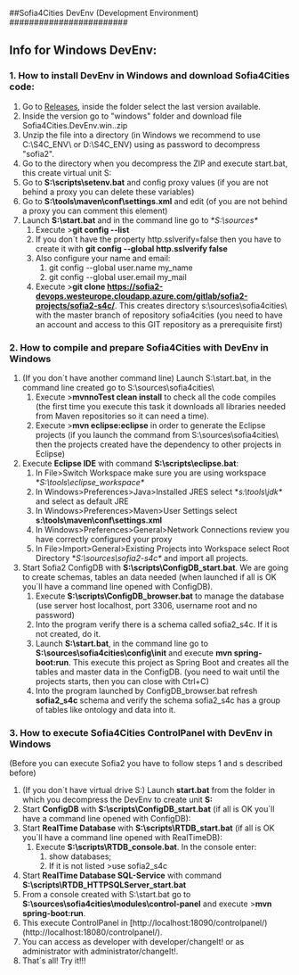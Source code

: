 ##Sofia4Cities DevEnv (Development Environment)
########################

## Info for Windows DevEnv:
### 1. How to install DevEnv in Windows and download Sofia4Cities code:
1. Go to [Releases](https://github.com/sofia4cities/dev-environment/master/releases/), inside the folder select the last version available.
2. Inside the version go to "windows" folder and download file Sofia4Cities.DevEnv.win.<version>.zip
3.  Unzip the file into a directory (in Windows we recommend to use C:\S4C_ENV\ or D:\S4C_ENV\) using as password to decompress "sofia2".
3. Go to the directory when you decompress the ZIP and execute start.bat, this create virtual unit S:
4. Go to **S:\scripts\setenv.bat** and config proxy values (if you are not behind a proxy you can delete these variables)
5. Go to **S:\tools\maven\conf\settings.xml** and edit <proxy> (of you are not behind a proxy you can comment this element)
6. Launch **S:\start.bat** and in the command line go to **S:\sources\**
	1. Execute >**git config --list**
	2. If you don´t have the property http.sslverify=false then you have to create it with **git config --global http.sslverify false**
	3. Also configure your name and email:
		1. git config --global user.name my_name
		2. git config --global user.email my_mail 
	4. Execute >**git clone https://sofia2-devops.westeurope.cloudapp.azure.com/gitlab/sofia2-projects/sofia2-s4c/**. This creates directory s:\sources\sofia4cities\ with the master branch of repository sofia4cities
	(you need to have an account and access to this GIT repository as a prerequisite first)

### 2. How to compile and prepare Sofia4Cities with DevEnv in Windows 
1. (If you don´t have another command line) Launch S:\start.bat, in the command line created go to S:\sources\sofia4cities\ 
	1. Execute >**mvnnoTest clean install** to check all the code compiles (the first time you execute this task it downloads all libraries needed from Maven repositories so it can need a time).
	3. Execute >**mvn eclipse:eclipse** in order to generate the Eclipse projects (if you launch the command from S:\sources\sofia4cities\ then the projects created have the dependency to other projects in Eclipse)
2. Execute **Eclipse IDE** with command **S:\scripts\eclipse.bat**:
	1. In File>Switch Workspace make sure you are using workspace **S:\tools\eclipse_workspace\**
	2. In Windows>Preferences>Java>Installed JRES select **s:\tools\jdk\** and select as default JRE
	3. In Windows>Preferences>Maven>User Settings select **s:\tools\maven\conf\settings.xml**
	4. In Windows>Preferences>General>Network Connections review you have correctly configured your proxy
	5. In File>Import>General>Existing Projects into Workspace select Root Directory **S:\sources\sofia2-s4c\** and import all projects.
3. Start Sofia2 ConfigDB with **S:\scripts\ConfigDB_start.bat**. We are going to create schemas, tables an data needed (when launched if all is OK you´ll have a command line opened with ConfigDB).
	1. Execute **S:\scripts\ConfigDB_browser.bat** to manage the database (use server host localhost, port 3306, username root and no password)
	2. Into the program verify there is a schema called sofia2_s4c. If it is not created, do it.
	3.  Launch **S:\start.bat**, in the command line go to **S:\sources\sofia4cities\config\init** and execute **mvn spring-boot:run**. This execute this project as Spring Boot and creates all the tables and master data in the ConfigDB. (you need to wait until the projects starts, then you can close with Ctrl+C)
	1. Into the program launched by ConfigDB_browser.bat refresh **sofia2_s4c** schema and verify the schema sofia2_s4c has a group of tables like ontology and data into it.


### 3. How to execute Sofia4Cities ControlPanel with DevEnv in Windows 
(Before you can execute Sofia2 you have to follow steps 1 and s described before)

1. (If you don´t have virtual drive S:) Launch **start.bat** from the folder in which you decompress the DevEnv to create unit **S:**
2. Start **ConfigDB** with **S:\scripts\ConfigDB_start.bat** (if all is OK you´ll have a command line opened with ConfigDB):
3. Start **RealTime Database** with **S:\scripts\RTDB_start.bat** 
(if all is OK you´ll have a command line opened with RealTimeDB):
	1. Execute **S:\scripts\RTDB_console.bat**. In the console enter:
		1. show databases; 
		2. If it is not listed >use sofia2_s4c
3. Start **RealTime Database SQL-Service** with command **S:\scripts\RTDB_HTTPSQLServer_start.bat**
4. From a console created with S:\start.bat go to **S:\sources\sofia4cities\modules\control-panel** and execute >**mvn spring-boot:run**.
5. This execute ControlPanel in [http://localhost:18090/controlpanel/)(http://localhost:18080/controlpanel/).
6. You can access as developer with developer/changeIt! or as administrator with administrator/changeIt!.
7. That´s all! Try it!!!